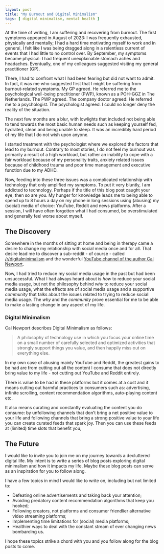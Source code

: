 ```yaml
---
layout: post
title: "My Burnout and Digital Minimalism"
tags: [ digital minimalism, mental health ]
---
```


At the time of writing, I am suffering and recovering from burnout. The first symptoms appeared in August of 2023: I was frequently exhausted, physically and mentally; I had a hard time motivating myself to work and in general, I felt like I was being dragged along in a relentless current of events that I had little to no control over. By September, my symptoms became physical: I had frequent unexplainable stomach aches and headaches. Eventually, one of my colleagues suggested visiting my general practitioner (GP).

There, I had to confront what I had been fearing but did not want to admit. In fact, it was me who suggested first that I might be suffering from burnout-related symptoms. My GP agreed. He referred me to the psychological well-being practitioner (PWP), known as a POH-GGZ in The Netherlands. The PWP agreed. The company doctor agreed. He referred me to a psychologist. The psychologist agreed. I could no longer deny the reality of the situation.

The next few months are a blur, with lowlights that included not being able to tend towards the most basic human needs such as keeping yourself fed, hydrated, clean and being unable to sleep. It was an incredibly hard period of my life that I do not wish upon anyone.

I started treatment with the psychologist where we explored the factors that lead to my burnout. Contrary to most stories, I do not feel my burnout was primarily a result of a high workload, but rather an inability to cope with a fair workload because of my personality traits, anxiety related issues because of childhood trauma and poor time management and executive function due to my ADHD. 

Now, feeding into these three issues was a complicated relationship with technology that only amplified my symptoms. To put it very bluntly, I am addicted to technology. Perhaps if the title of this blog post caught your eye, then so are you. My hunger for knowledge leads me to being able to spend up to 8 hours a day on my phone in long sessions using (abusing) my (social) media of choice: YouTube, Reddit and news platforms. After a session, I will have often forgotten what I had consumed, be overstimulated and generally feel worse about myself.

## The Discovery

Somewhere in the months of sitting at home and being in therapy came a desire to change my relationship with social media once and for all. That desire lead me to discover a sub-reddit - of course - called [/r/digitalminimalism](https://www.reddit.com/r/digitalminimalism/) and the wonderful [YouTube channel of the author Cal Newport](https://www.youtube.com/@CalNewportMedia). 

Now, I had tried to reduce my social media usage in the past but had been unsuccessful. What I had always heard about is *how* to reduce your social media usage, but not the philosophy behind *why* to reduce your social media usage, what the effects are of social media usage and a supportive *community* that talks about the issues related to trying to reduce social media usage. The *why* and the *community* prove essential for me to be able to make a lasting change in any aspect of my life.

### Digital Minimalism

Cal Newport describes Digital Minimalism as follows:

> A philosophy of technology use in which you focus your online time on a small number of carefully selected and optimized activities that strongly support things you value, and then happily miss out on everything else.

In my own case of abusing mainly YouTube and Reddit, the greatest gains to be had are from cutting out all the content I consume that does not directly bring value to my life - not cutting out YouTube and Reddit entirely. 

There is value to be had in these platforms but it comes at a cost and it means cutting out harmful practices to consumers such as: advertising, infinite scrolling, content recommendation algorithms, auto-playing content etc.

It also means curating and constantly evaluating the content you do consume: by unfollowing channels that don't bring a net positive value to your life and following channels that bring a strong positive value to your life you can create curated feeds that spark joy. Then you can use these feeds at (limited) time slots that benefit you,

## The Future

I would like to invite you to join me on my journey towards a decluttered digital life. My intent is to write a series of blog posts exploring digital minimalism and how it impacts my life. Maybe these blog posts can serve as an inspiration for you to follow along.

I have a few topics in mind I would like to write on, including but not limited to:

- Defeating online advertisements and taking back your attention;
- Avoiding predatory content recommendation algorithms that keep you hooked;
- Following creators, not platforms and consumer friendlier alternative video streaming platforms;
- Implementing time limitations for (social) media platforms;
- Healthier ways to deal with the constant stream of ever changing news bombarding us.

I hope these topics strike a chord with you and you follow along for the blog posts to come.

